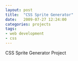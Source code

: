 ```yaml
---
layout: post
title:  "CSS Sprite Generator"
date:   2009-07-27 12:24:00
categories: projects
tags:
- web development
- css
---
```


CSS Sprite Generator Project
